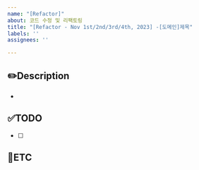 ```yaml
---
name: "[Refactor]"
about: 코드 수정 및 리팩토링
title: "[Refactor - Nov 1st/2nd/3rd/4th, 2023] -[도메인]제목"
labels: ''
assignees: ''

---
```


✏️Description
-

- <!-- 코드 수정 및 리팩토링에 관련된 이슈 설명 -->

✅TODO
-
<!-- (선택사항) 간단한 설명 적어주시면 착한 사람 -->

- [ ] <!-- todo -->

🐾ETC
-
